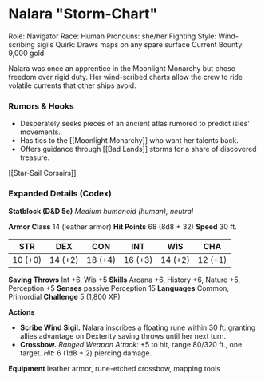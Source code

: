 # Nalara "Storm-Chart"

Role: Navigator
Race: Human
Pronouns: she/her
Fighting Style: Wind-scribing sigils
Quirk: Draws maps on any spare surface
Current Bounty: 9,000 gold

Nalara was once an apprentice in the Moonlight Monarchy but chose freedom over rigid duty. Her wind-scribed charts allow the crew to ride volatile currents that other ships avoid.

### Rumors & Hooks
- Desperately seeks pieces of an ancient atlas rumored to predict isles' movements.
- Has ties to the [[Moonlight Monarchy]] who want her talents back.
- Offers guidance through [[Bad Lands]] storms for a share of discovered treasure.

[[Star-Sail Corsairs]]

### Expanded Details (Codex)
**Statblock (D&D 5e)**
*Medium humanoid (human), neutral*

**Armor Class** 14 (leather armor)
**Hit Points** 68 (8d8 + 32)
**Speed** 30 ft.

|STR|DEX|CON|INT|WIS|CHA|
|---|---|---|---|---|---|
|10 (+0)|14 (+2)|18 (+4)|16 (+3)|14 (+2)|12 (+1)|

**Saving Throws** Int +6, Wis +5
**Skills** Arcana +6, History +6, Nature +5, Perception +5
**Senses** passive Perception 15
**Languages** Common, Primordial
**Challenge** 5 (1,800 XP)

**Actions**
- **Scribe Wind Sigil.** Nalara inscribes a floating rune within 30 ft. granting allies advantage on Dexterity saving throws until her next turn.
- **Crossbow.** *Ranged Weapon Attack:* +5 to hit, range 80/320 ft., one target. *Hit:* 6 (1d8 + 2) piercing damage.

**Equipment** leather armor, rune-etched crossbow, mapping tools
